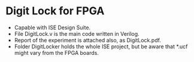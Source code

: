 # Digit Lock for FPGA

* Capable with ISE Design Suite.
* File DigitLock.v is the main code written in Verilog.
* Report of the experiment is attached also, as DigitLock.pdf.
* Folder DigitLocker holds the whole ISE project, but be aware that *.ucf might vary from the FPGA boards.